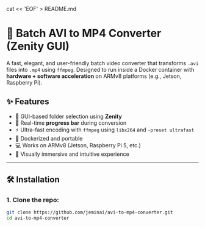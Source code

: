 cat << 'EOF' > README.md
# 🎥 Batch AVI to MP4 Converter (Zenity GUI)

A fast, elegant, and user-friendly batch video converter that transforms `.avi` files into `.mp4` using `ffmpeg`. Designed to run inside a Docker container with **hardware + software acceleration** on ARMv8 platforms (e.g., Jetson, Raspberry Pi).

## ✨ Features

- 📂 GUI-based folder selection using **Zenity**
- 🔄 Real-time **progress bar** during conversion
- ⚡ Ultra-fast encoding with `ffmpeg` using `libx264` and `-preset ultrafast`
- 🐳 Dockerized and portable
- 💻 Works on ARMv8 (Jetson, Raspberry Pi 5, etc.)
- 🎨 Visually immersive and intuitive experience

---

## 🛠 Installation

### 1. Clone the repo:
```bash
git clone https://github.com/jeminai/avi-to-mp4-converter.git
cd avi-to-mp4-converter

